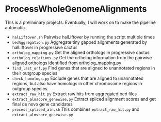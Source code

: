 # ProcessWholeGenomeAlignments

This is a preliminary projects. Eventually, I will work on to make the pipeline automatic.

 - `halLiftover.sh`   Pairwise halLiftover by running the script multiple times
 - `bedAggregation.py`   Aggregate tiny gapped alignments generated by halLiftover in progressive cactus
 - `ortholog_mapping.py`   Get the aligned orthologs in progressive cactus
 - `ortholog_relations.py`   Get the ortholog information from the pairwise aligned orthologs identified from ortholog_mapping.py
 - `find_last_orf.py`  Find genes that are aligned to unannotated regions in their outgroup species
 - `check_homologs.py`   Exclude genes that are aligned to unannotated regions, but also have homologs in other chromosome regions in outgroup species.
 - `extract_raw_hit.py`  Extract raw hits from aggregated bed files
 - `extract_alnscore_genewise.py`  Extract spliced alignment scores and get final de novo gene candidates
 - `process_spliced_aln.sh`   This combines `extract_raw_hit.py` and `extract_alnscore_genewise.py`
